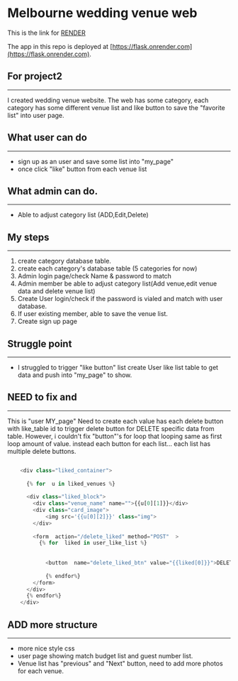 # Melbourne wedding venue web 

This is the link for [RENDER](https://project2-fnip.onrender.com/home) 

The app in this repo is deployed at [https://flask.onrender.com](https://flask.onrender.com).

## For project2
_______
I created wedding venue website. The web has some category, each category has some different venue list and like button to save the "favorite list" into user page.

## What user can do
________

* sign up as an user and save some list into "my_page"
* once click "like" button from each venue list 

## What admin can do.
____
* Able to adjust category list (ADD,Edit,Delete)

## My steps
__________
1. create category database table.
2. create each category's database table (5 categories for now) 
3. Admin login page/check Name & password to match
4. Admin member be able to adjust category list(Add venue,edit venue data and delete venue list) 
5. Create User login/check if the password is vialed and match with user database.
6. If user existing member, able to save the venue list.
7. Create sign up page 

## Struggle point
_____

* I struggled to trigger "like button" list create User like list table to get data and push into "my_page" to show.
  
## NEED to fix and 
_____
This is "user MY_page"
Need to create each value has each delete button with like_table id to trigger delete button for DELETE specific data from table.
However, i couldn't fix "button"'s for loop that looping same as first loop amount of value. instead each button for each list... each list has multiple delete buttons.

```````js

    <div class="liked_container">
 
      {% for  u in liked_venues %}
      
      <div class="liked_block">
        <div class="venue_name" name="">{{u[0][1]}}</div>
        <div class="card_image">
            <img src='{{u[0][2]}}' class="img">
        </div>
        
        <form  action="/delete_liked" method="POST"  >
          {% for  liked in user_like_list %}
        
            
            <button  name="delete_liked_btn" value="{{liked[0]}}">DELETE</button>
      
            {% endfor%}     
        </form> 
      </div> 
      {% endfor%} 
    </div>  

`````````
## ADD more structure
_____
* more nice style css
* user page showing match budget list and guest number list.
* Venue list has "previous" and "Next" button, need to add more photos for each venue.
  